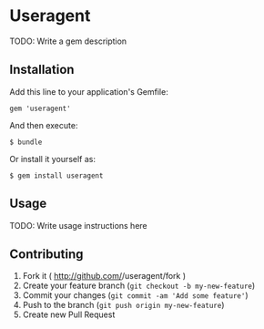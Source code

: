 # Useragent

TODO: Write a gem description

## Installation

Add this line to your application's Gemfile:

    gem 'useragent'

And then execute:

    $ bundle

Or install it yourself as:

    $ gem install useragent

## Usage

TODO: Write usage instructions here

## Contributing

1. Fork it ( http://github.com/<my-github-username>/useragent/fork )
2. Create your feature branch (`git checkout -b my-new-feature`)
3. Commit your changes (`git commit -am 'Add some feature'`)
4. Push to the branch (`git push origin my-new-feature`)
5. Create new Pull Request
